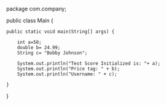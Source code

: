 package com.company;

public class Main {

    public static void main(String[] args) {

        int a=50;
        double b= 24.99;
        String c= "Bobby Johnson";

        System.out.println("Test Score Initialized is: "+ a);
        System.out.println("Price tag: " + b);
        System.out.println("Username: " + c);

    }
}
